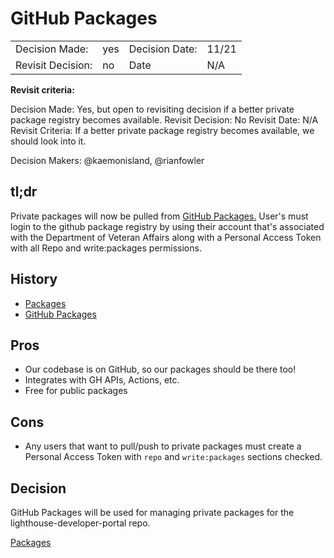 # GitHub Packages

|                   |     |                |       |
| ----------------- | --- | -------------- | ----- |
| Decision Made:    | yes | Decision Date: | 11/21 |
| Revisit Decision: | no  | Date           | N/A   |

**Revisit criteria:**

Decision Made: Yes, but open to revisiting decision if a better private package registry becomes available.
Revisit Decision: No Revisit Date: N/A
Revisit Criteria: If a better private package registry becomes available, we should look into it.

Decision Makers: @kaemonisland, @rianfowler

## tl;dr

Private packages will now be pulled from [GitHub Packages.](https://docs.github.com/en/packages/learn-github-packages/introduction-to-github-packages#authenticating-to-github-packages) User's must login to the github package registry by using their account that's associated with the Department of Veteran Affairs along with a Personal Access Token with all Repo and write:packages permissions.

## History

- [Packages](https://github.com/orgs/department-of-veterans-affairs/packages)
- [GitHub Packages](https://docs.github.com/en/packages/learn-github-packages/introduction-to-github-packages#authenticating-to-github-packages)

## Pros

- Our codebase is on GitHub, so our packages should be there too!
- Integrates with GH APIs, Actions, etc.
- Free for public packages

## Cons

- Any users that want to pull/push to private packages must create a Personal Access Token with `repo` and `write:packages` sections checked.

## Decision

GitHub Packages will be used for managing private packages for the lighthouse-developer-portal repo.

[Packages](https://github.com/orgs/department-of-veterans-affairs/packages)
